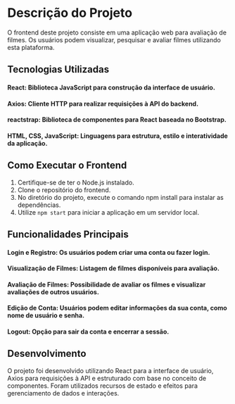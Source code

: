 # Descrição do Projeto
O frontend deste projeto consiste em uma aplicação web para avaliação de filmes. Os usuários podem visualizar, pesquisar e avaliar filmes utilizando esta plataforma.

## Tecnologias Utilizadas

#### React: Biblioteca JavaScript para construção da interface de usuário.
#### Axios: Cliente HTTP para realizar requisições à API do backend.
#### reactstrap: Biblioteca de componentes para React baseada no Bootstrap.
#### HTML, CSS, JavaScript: Linguagens para estrutura, estilo e interatividade da aplicação.

## Como Executar o Frontend

1. Certifique-se de ter o Node.js instalado.
2. Clone o repositório do frontend.
3. No diretório do projeto, execute o comando npm install para instalar as dependências.
4. Utilize `npm start` para iniciar a aplicação em um servidor local.

## Funcionalidades Principais

#### Login e Registro: Os usuários podem criar uma conta ou fazer login.
#### Visualização de Filmes: Listagem de filmes disponíveis para avaliação.
#### Avaliação de Filmes: Possibilidade de avaliar os filmes e visualizar avaliações de outros usuários.
#### Edição de Conta: Usuários podem editar informações da sua conta, como nome de usuário e senha.
#### Logout: Opção para sair da conta e encerrar a sessão.

## Desenvolvimento

O projeto foi desenvolvido utilizando React para a interface de usuário, Axios para requisições à API e estruturado com base no conceito de componentes. Foram utilizados recursos de estado e efeitos para gerenciamento de dados e interações.
